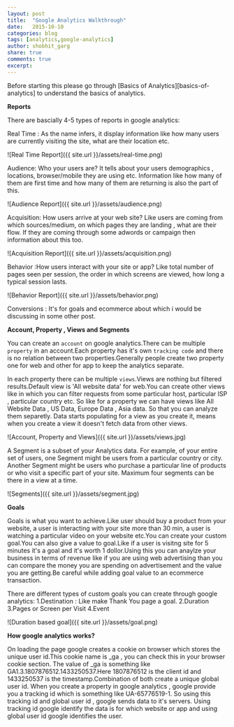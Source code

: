 ```yaml
---
layout: post
title:  "Google Analytics Walkthrough"
date:   2015-10-10
categories: blog
tags: [analytics,google-analytics]
author: shobhit_garg
share: true
comments: true
excerpt:
---
```


Before starting this please go through [Basics of Analytics][basics-of-analytics] to understand the basics of analytics. 


__Reports__

There are bascially 4-5 types of reports in google analytics:


Real Time : As the name infers, it display information like how many users are currently visiting the site, what are their location etc. 

![Real Time Report]({{ site.url }}/assets/real-time.png)


Audience: Who your users are? It tells about your users demographics , locations, browser/mobile they are using etc. Information like how many of them are first time and how many of them are returning is also the part of this.

![Audience Report]({{ site.url }}/assets/audience.png)

Acquisition: How users arrive at your web site? Like users are coming from which sources/medium, on which pages they are landing , what are their flow. If they are coming through some adwords or campaign then information about this too.

![Acquisition Report]({{ site.url }}/assets/acquisition.png)

Behavior :How users interact with your site or app? Like total number of pages seen per session, the order in which screens are viewed,  how long a typical session lasts.	

![Behavior Report]({{ site.url }}/assets/behavior.png)

Conversions : It's for goals and ecommerce about which i would be discussing in some other post.



__Account, Property , Views and Segments__

You can create an `account` on google analytics.There can be multiple `property` in an account.Each property has it's own `tracking code` and there is no relation between two properties.Generally people create two property one for web and other for app to keep the analytics separate.

In each property there can be multiple `views`.Views are nothing but filtered results.Default view is 'All website data' for web.You can create other views like in which you can filter requests from some particular host, particular ISP , particular country etc. So like for a property we can have views like All Website Data , US Data, Europe Data , Asia data. So that you can analyze them separetly. Data starts populating for a view as you create it, means when you create a view it doesn't fetch data from other views.

![Account, Property and Views]({{ site.url }}/assets/views.jpg)

A Segment is a subset of your Analytics data. For example, of your entire set of users, one Segment might be users from a particular country or city. Another Segment might be users who purchase a particular line of products or who visit a specific part of your site. Maximum four segments can be there in a view at a time.

![Segments]({{ site.url }}/assets/segment.jpg)



__Goals__ 


Goals is what you want to achieve.Like user should buy a product from your website, a user is interacting with your site more than 30 min, a user is watching a particular video on your website etc.You can create your custom goal.You can also give a value to goal.Like if a user is visitng site for 5 minutes it's a goal and it's worth 1 dollor.Using this you can anaylze your business in terms of revenue like if you are using web advertising than you can compare the money you are spending on advertisement and the value you are getting.Be careful while adding goal value to an ecommerce transaction.

There are different types of custom goals you can create through google analytics:
1.Destination : Like make Thank You page a goal.
2.Duration
3.Pages or Screen per Visit
4.Event

![Duration based goal]({{ site.url }}/assets/goal.png)


__How google analytics works?__

On loading the page google creates a cookie on browser which stores the unique user id.This cookie name is _ga , you can check this in your browser cookie section. The value of _ga is something like GA1.3.1807876512.1433250537.Here 1807876512 is the client id and 1433250537 is the timestamp.Combination of both create a unique global user id.
When you create a property in google analytics , google provide you a tracking id which is something like UA-65776519-1. So using this tracking id and global user id , google sends data to it's servers. Using tracking id google identify the data is for which website or app and using global user id google identifies the user.






